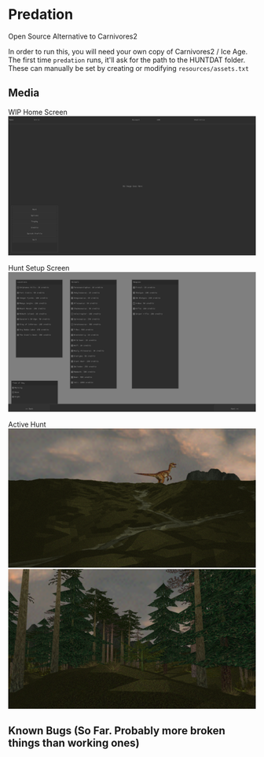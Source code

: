# Predation

Open Source Alternative to Carnivores2

In order to run this, you will need your own copy of Carnivores2 / Ice Age. The first 
time `predation` runs, it'll ask for the path to the HUNTDAT folder. These can manually 
be set by creating or modifying `resources/assets.txt`

## Media

WIP Home Screen
![Home Screen](media/home-screen.png)

Hunt Setup Screen
![Hunt Setup](media/hunt-setup.png)

Active Hunt
![Active Hunt](media/active-hunt.png)
![Map Objects Loaded](media/scenery.png)

## Known Bugs (So Far. Probably more broken things than working ones)
